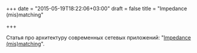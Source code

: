 +++
date = "2015-05-19T18:22:06+03:00"
draft = false
title = "Impedance (mis)matching"

+++

<p>Статья про архитектуру современных сетевых приложений: &quot;<a href="https://medium.com/building-timehop/throughput-impedance-mis-matching-282766cb8828">Impedance (mis)matching</a>&quot;.</p>

